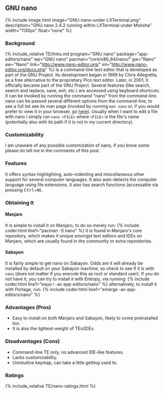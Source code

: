 ## GNU nano
{% include image.html image="GNU-nano-under-LXTerminal.png" description="GNU nano 2.4.2 running within LXTerminal under Moksha" width="1130px" float="none" %}

### Background
{% include_relative TE/links.md program="GNU nano" package="app-editors/nano" wp="GNU nano" pacman="core/x86_64/nano/" gw="Nano" aw="Nano" link="http://www.nano-editor.org/" ml="http://www.nano-editor.org/docs.php" %} is a command-line text editor that is developed as part of the GNU Project. Its development began in 1999 by Chris Allegretta, as a free alternative to the proprietary Pico text editor. Later, in 2001, it officially became part of the GNU Project. Several features (like search, search and replace, save, exit, *etc.*) are accessed using keyboard shortcuts. It can be invoked by running the command "nano" from the command-line. nano can be passed several different options from the command-line, to see a full list see its man page (invoked by running `man nano` or, if you would prefer to view it in your browser, go [here](/man/nano.1.html)). Usually when I want to edit a file with nano I simply run `nano <FILE>` where `<FILE>` is the file's name (potentially also with its path if it is not in my current directory).

### Customizability
I am unaware of any possible customization of nano, if you know some please do tell me in the comments of this post.

### Features
It offers syntax-highlighting, auto-indenting and miscellaneous other support for several computer languages. It also auto-detects the computer language using file extensions. It also has search functions (accessable via pressing <kbd>Ctrl</kbd>+<kbd>W</kbd>).

### Obtaining It
#### Manjaro
It is simple to install it on Manjaro, to do so merely run:
{% include coder.html line1="pacman -S nano" %}
it is found in Manjaro's core repository, which makes it unique amongst text editors and IDEs on Manjaro, which are usually found in the community or extra repositories.

#### Sabayon
It is fairly simple to get nano on Sabayon. Odds are it will already be installed by default on your Sabayon machine, so check to see if it is with `nano` (does not matter if you execute this as root or standard user). If you do not have it, you can try to install it with Entropy, via running:
{% include coder.html line1="equo i -av app-editors/nano" %}
alternatively, to install it with Portage, run:
{% include coder.html line1="emerge -av app-editors/nano" %}

### Advantages (Pros)
* Easy to install on both Manjaro and Sabayon, likely to come preinstalled too.
* It is also the lightest-weight of TEs/IDEs.

### Disadvantages (Cons)
* Command-line TE only, no advanced IDE-like features.
* Lacks customizability.
* Unintuitive keymap, can take a little getting used to.

### Ratings
{% include_relative TE/nano-ratings.html %}
